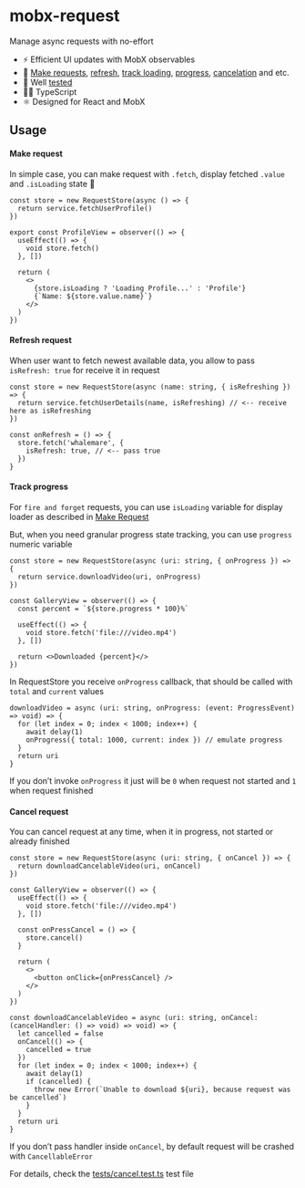 # mobx-request

Manage async requests with no-effort

- ⚡ Efficient UI updates with MobX observables
- 🔎 [Make requests](https://github.com/whalemare/mobx-request#make-request), [refresh](https://github.com/whalemare/mobx-request#refresh-request), [track loading](https://github.com/whalemare/mobx-request#make-request), [progress](https://github.com/whalemare/mobx-request#track-progress), [cancelation](https://github.com/whalemare/mobx-request#cancel-request) and etc.
- 🧪 Well [tested](https://github.com/whalemare/mobx-request/tree/master/tests)
- 🤸‍♂️ TypeScript
- ⚛ Designed for React and MobX

## Usage

#### Make request


In simple case, you can make request with `.fetch`, display fetched `.value` and `.isLoading` state 🎉

```tsx
const store = new RequestStore(async () => {
  return service.fetchUserProfile()
})

export const ProfileView = observer(() => {
  useEffect(() => {
    void store.fetch()
  }, [])

  return (
    <>
      {store.isLoading ? 'Loading Profile...' : 'Profile'}
      {`Name: ${store.value.name}`}
    </>
  )
})
```


#### Refresh request


When user want to fetch newest available data, you allow to pass `isRefresh: true` for receive it in request

```tsx
const store = new RequestStore(async (name: string, { isRefreshing }) => {
  return service.fetchUserDetails(name, isRefreshing) // <-- receive here as isRefreshing
})

const onRefresh = () => {
  store.fetch('whalemare', {
    isRefresh: true, // <-- pass true
  })
}
```


#### Track progress


For `fire and forget` requests, you can use `isLoading` variable for display loader as described in [Make Request](https://github.com/whalemare/mobx-request#make-request)

But, when you need granular progress state tracking, you can use `progress` numeric variable

```tsx
const store = new RequestStore(async (uri: string, { onProgress }) => {
  return service.downloadVideo(uri, onProgress)
})

const GalleryView = observer(() => {
  const percent = `${store.progress * 100}%`

  useEffect(() => {
    void store.fetch('file:///video.mp4')
  }, [])

  return <>Downloaded {percent}</>
})

```


In RequestStore you receive `onProgress` callback, that should be called with `total` and `current` values

```tsx
downloadVideo = async (uri: string, onProgress: (event: ProgressEvent) => void) => {
  for (let index = 0; index < 1000; index++) {
    await delay(1)
    onProgress({ total: 1000, current: index }) // emulate progress
  }
  return uri
}
```


If you don’t invoke `onProgress` it just will be `0` when request not started and `1` when request finished

#### Cancel request


You can cancel request at any time, when it in progress, not started or already finished

```tsx
const store = new RequestStore(async (uri: string, { onCancel }) => {
  return downloadCancelableVideo(uri, onCancel)
})

const GalleryView = observer(() => {
  useEffect(() => {
    void store.fetch('file:///video.mp4')
  }, [])

  const onPressCancel = () => {
    store.cancel()
  }

  return (
    <>
      <button onClick={onPressCancel} />
    </>
  )
})

const downloadCancelableVideo = async (uri: string, onCancel: (cancelHandler: () => void) => void) => {
  let cancelled = false
  onCancel(() => {
    cancelled = true
  })
  for (let index = 0; index < 1000; index++) {
    await delay(1)
    if (cancelled) {
      throw new Error(`Unable to download ${uri}, because request was be cancelled`)
    }
  }
  return uri
}
```


If you don’t pass handler inside `onCancel`, by default request will be crashed with `CancellableError`

For details, check the [tests/cancel.test.ts](https://github.com/whalemare/mobx-request/blob/master/tests/cancel.test.ts) test file
